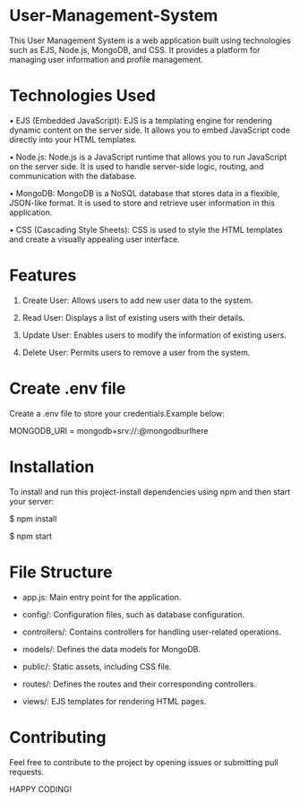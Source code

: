 # User-Management-System


This User Management System is a web application built using technologies such as EJS, Node.js, MongoDB, and CSS. It provides a platform for managing user information and profile management.


# Technologies Used


• EJS (Embedded JavaScript): EJS is a templating engine for rendering dynamic content on the server side. It allows you to embed JavaScript code directly into your HTML templates.


• Node.js: Node.js is a JavaScript runtime that allows you to run JavaScript on the server side. It is used to handle server-side logic, routing, and communication with the database.


• MongoDB: MongoDB is a NoSQL database that stores data in a flexible, JSON-like format. It is used to store and retrieve user information in this application.


• CSS (Cascading Style Sheets): CSS is used to style the HTML templates and create a visually appealing user interface.


# Features

1. Create User: Allows users to add new user data to the system.
 
2. Read User: Displays a list of existing users with their details.
 
3. Update User: Enables users to modify the information of existing users.
 
4. Delete User: Permits users to remove a user from the system.


# Create .env file

Create a .env file to store your credentials.Example below:

MONGODB_URI = mongodb+srv://<username>:<password>@mongodburlhere


# Installation

To install and run this project-install dependencies using npm and then start your server:

$ npm install

$ npm start


# File Structure

- app.js: Main entry point for the application.
 
- config/: Configuration files, such as database configuration.
  
- controllers/: Contains controllers for handling user-related operations.
  
- models/: Defines the data models for MongoDB.
  
- public/: Static assets, including CSS file.
  
- routes/: Defines the routes and their corresponding controllers.
  
- views/: EJS templates for rendering HTML pages.



# Contributing

Feel free to contribute to the project by opening issues or submitting pull requests.

HAPPY CODING!

